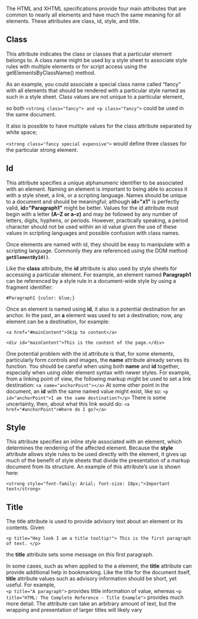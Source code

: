 
The HTML and XHTML specifications provide four main attributes that are common to
nearly all elements and have much the same meaning for all elements. These attributes are
class, id, style, and title.
## Class

This attribute indicates the class or classes that a particular element belongs to. A class name might be used by a style sheet to associate style rules with multiple elements or for script access using the getElementsByClassName() method. 

As an example, you could associate a special class name called “fancy” with all elements that should be rendered with a particular style named as such in a style sheet. Class values are not unique to a particular element, 

so both `<strong class="fancy"> and <p class="fancy">`  could be used in the same document. 

It also is possible to have multiple values for the class attribute separated by white space; 

`<strong class="fancy special expensive">` would define three classes for the particular strong element.


## Id

This attribute specifies a unique alphanumeric identifier to be associated with an element.
Naming an element is important to being able to access it with a style sheet, a link, or a
scripting language. Names should be unique to a document and should be meaningful;
although **id="x1"** is perfectly valid, **id="Paragraph1"** might be better. Values for the id
attribute must begin with a letter **(A–Z or a–z)** and may be followed by any number of
letters, digits, hyphens, or periods. However, practically speaking, a period character
should not be used within an id value given the use of these values in scripting languages
and possible confusion with class names.

Once elements are named with id, they should be easy to manipulate with a scripting
language. Commonly they are referenced using the DOM method **`getElementById()`**.

Like the **class** attribute, the **id** attribute is also used by style sheets for accessing a
particular element. For example, an element named **Paragraph1** can be referenced by a
style rule in a document-wide style by using a fragment identifier:

`#Paragraph1 {color: blue;}`

Once an element is named using **id**, it also is a potential destination for an anchor. In
the past, an **a** element was used to set a destination; now, any element can be a destination,
for example:

`<a href="#mainContent">Skip to content</a>`

`<div id="mainContent">This is the content of the page.</div>`

One potential problem with the id attribute is that, for some elements, particularly form
controls and images, the **name** attribute already serves its function. You should be careful
when using both **name** and **id** together, especially when using older element syntax with
newer styles. For example, from a linking point of view, the following markup might be
used to set a link destination:
`<a name="anchorPoint"></a>`
At some other point in the document, an **id** with the same named value might exist, like so:
`<p id="anchorPoint">I am the same destination?</p>`
There is some uncertainty, then, about what this link would do:
`<a href="#anchorPoint">Where do I go?</a>`

## Style

   This attribute specifies an inline style associated with an element, which determines the
rendering of the affected element. Because the **style** attribute allows style rules to be used
directly with the element, it gives up much of the benefit of style sheets that divide the
presentation of a markup document from its structure. An example of this attribute’s use is
shown here:

`<strong style="font-family: Arial; font-size: 18px;">Important text</strong>`

## Title

The title attribute is used to provide advisory text about an element or its contents. Given

`<p title="Hey look I am a title tooltip!"> This is the first paragraph of text. </p>`

the **title** attribute sets some message on this first paragraph.

In some cases, such as when applied to the a element, the **title** attribute can provide
additional help in bookmarking. Like the title for the document itself, **title** attribute
values such as advisory information should be short, yet useful. For example,    
`<p title="A paragraph">`    provides little information of value, whereas 
`<p title="HTML: The Complete Reference - Title Example">` provides much more detail. The attribute can
take an arbitrary amount of text, but the wrapping and presentation of larger titles will
likely vary
